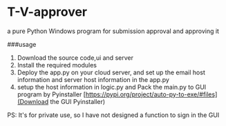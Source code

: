# T-V-approver
 a pure Python Windows program for submission approval and approving it

 ###usage
1. Download the source code,ui and server
2. Install the required modules
3. Deploy the app.py on your cloud server, and set up the email host information and server host information in the app.py
4. setup the host information in logic.py and Pack the main.py to GUI program by Pyinstaller
   [https://pypi.org/project/auto-py-to-exe/#files](Download the GUI Pyinstaller)

PS: It's for private use, so I have not designed a function to sign in the GUI
